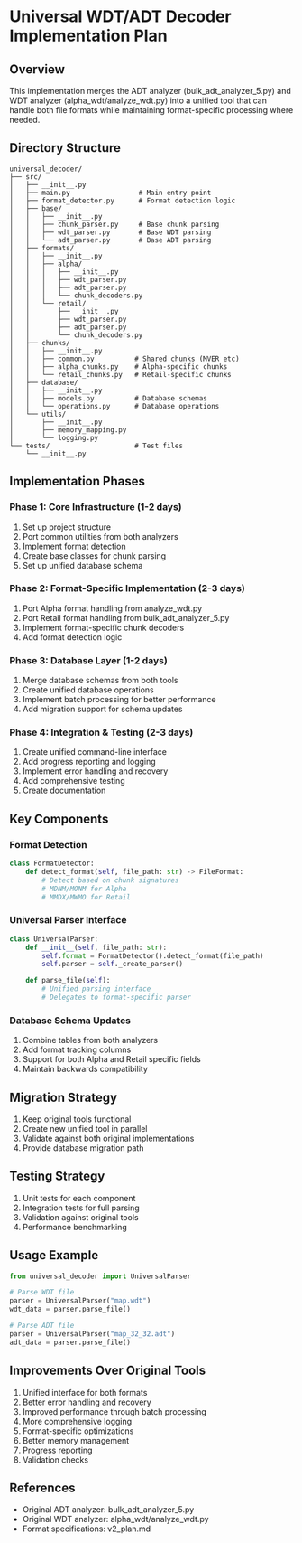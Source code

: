 # Universal WDT/ADT Decoder Implementation Plan

## Overview
This implementation merges the ADT analyzer (bulk_adt_analyzer_5.py) and WDT analyzer (alpha_wdt/analyze_wdt.py) into a unified tool that can handle both file formats while maintaining format-specific processing where needed.

## Directory Structure
```
universal_decoder/
├── src/
│   ├── __init__.py
│   ├── main.py                 # Main entry point
│   ├── format_detector.py      # Format detection logic
│   ├── base/
│   │   ├── __init__.py
│   │   ├── chunk_parser.py     # Base chunk parsing
│   │   ├── wdt_parser.py       # Base WDT parsing
│   │   └── adt_parser.py       # Base ADT parsing
│   ├── formats/
│   │   ├── __init__.py
│   │   ├── alpha/
│   │   │   ├── __init__.py
│   │   │   ├── wdt_parser.py
│   │   │   ├── adt_parser.py
│   │   │   └── chunk_decoders.py
│   │   └── retail/
│   │       ├── __init__.py
│   │       ├── wdt_parser.py
│   │       ├── adt_parser.py
│   │       └── chunk_decoders.py
│   ├── chunks/
│   │   ├── __init__.py
│   │   ├── common.py          # Shared chunks (MVER etc)
│   │   ├── alpha_chunks.py    # Alpha-specific chunks
│   │   └── retail_chunks.py   # Retail-specific chunks
│   ├── database/
│   │   ├── __init__.py
│   │   ├── models.py          # Database schemas
│   │   └── operations.py      # Database operations
│   └── utils/
│       ├── __init__.py
│       ├── memory_mapping.py
│       └── logging.py
└── tests/                     # Test files
    └── __init__.py
```

## Implementation Phases

### Phase 1: Core Infrastructure (1-2 days)
1. Set up project structure
2. Port common utilities from both analyzers
3. Implement format detection
4. Create base classes for chunk parsing
5. Set up unified database schema

### Phase 2: Format-Specific Implementation (2-3 days)
1. Port Alpha format handling from analyze_wdt.py
2. Port Retail format handling from bulk_adt_analyzer_5.py
3. Implement format-specific chunk decoders
4. Add format detection logic

### Phase 3: Database Layer (1-2 days)
1. Merge database schemas from both tools
2. Create unified database operations
3. Implement batch processing for better performance
4. Add migration support for schema updates

### Phase 4: Integration & Testing (2-3 days)
1. Create unified command-line interface
2. Add progress reporting and logging
3. Implement error handling and recovery
4. Add comprehensive testing
5. Create documentation

## Key Components

### Format Detection
```python
class FormatDetector:
    def detect_format(self, file_path: str) -> FileFormat:
        # Detect based on chunk signatures
        # MDNM/MONM for Alpha
        # MMDX/MWMO for Retail
```

### Universal Parser Interface
```python
class UniversalParser:
    def __init__(self, file_path: str):
        self.format = FormatDetector().detect_format(file_path)
        self.parser = self._create_parser()

    def parse_file(self):
        # Unified parsing interface
        # Delegates to format-specific parser
```

### Database Schema Updates
1. Combine tables from both analyzers
2. Add format tracking columns
3. Support for both Alpha and Retail specific fields
4. Maintain backwards compatibility

## Migration Strategy
1. Keep original tools functional
2. Create new unified tool in parallel
3. Validate against both original implementations
4. Provide database migration path

## Testing Strategy
1. Unit tests for each component
2. Integration tests for full parsing
3. Validation against original tools
4. Performance benchmarking

## Usage Example
```python
from universal_decoder import UniversalParser

# Parse WDT file
parser = UniversalParser("map.wdt")
wdt_data = parser.parse_file()

# Parse ADT file
parser = UniversalParser("map_32_32.adt")
adt_data = parser.parse_file()
```

## Improvements Over Original Tools
1. Unified interface for both formats
2. Better error handling and recovery
3. Improved performance through batch processing
4. More comprehensive logging
5. Format-specific optimizations
6. Better memory management
7. Progress reporting
8. Validation checks

## References
- Original ADT analyzer: bulk_adt_analyzer_5.py
- Original WDT analyzer: alpha_wdt/analyze_wdt.py
- Format specifications: v2_plan.md